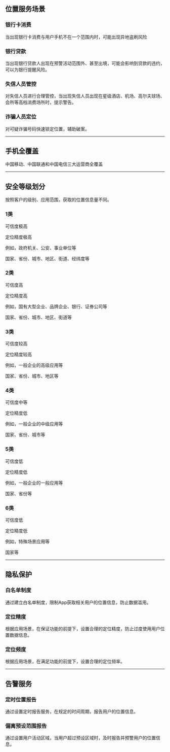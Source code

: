 ## 位置服务场景

### 银行卡消费
当出现银行卡消费与用户手机不在一个范围内时，可能出现异地盗刷风险

### 银行贷款
当出现银行贷款人出现在预警活动范围外、甚至出境，可能会影响到贷款的违约，可以为银行提醒风险。

### 失信人员管控
对失信人员进行合理管控，当出现失信人员出现在星级酒店、机场、高尔夫球场、会所等高档消费场所时，提示警告。
### 诈骗人员定位
对可疑诈骗号码快速锁定位置，辅助破案。

***

## 手机全覆盖
中国移动、中国联通和中国电信三大运营商全覆盖

***

## 安全等级划分

按照客户的级别、应用范围，获取的位置信息量不同。

### 1类
可信度极高

定位精度极高

例如，政府机关、公安、事业单位等

国家、省份、城市、地区、街道、经纬度等

### 2类
可信度高

定位精度高

例如，国有大型企业、品牌企业、银行、证券公司等

国家、省份、城市、地区、街道等

### 3类
可信度较高

定位精度较高

例如，一般企业的高级应用等

国家、省份、城市、地区等

### 4类
可信度中等

定位精度低

例如，一般企业的中级应用等

国家、省份、城市等

### 5类
可信度低

定位精度低

例如，一般企业的一般应用等

国家、省份等

### 6类
可信度低

定位精度低

例如，特殊场景应用等

国家等

***

## 隐私保护

### 白名单制度
通过建立白名单制度，限制App获取相关用户的位置信息，防止数据滥用。

### 定位精度
根据应用场景，在保证功能的前提下，设置合理的定位精度，防止过度使用用户位置数据信息。

### 定位频度
根据应用场景，在满足功能的前提下，设置合理的定位频率。

***

## 告警服务

### 定时位置报告
通过设置定时报告服务，在规定的时间周期，报告用户的位置信息。

### 偏离预设范围报告
通过设置用户活动区域，当用户超过预设区域时，及时报告并预警用户的位置信息。

